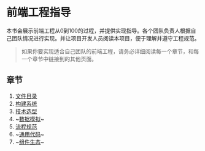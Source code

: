 # 前端工程指导

本书会展示前端工程从0到100的过程，并提供实现指导。各个团队负责人根据自己团队情况进行实现。并让项目开发人员阅读本项目，便于理解并遵守工程规范。

> 如果你要实现适合自己团队的前端工程，请务必详细阅读每一个章节，和每一个章节中链接到的其他页面。

## 章节

1. [文件目录](./chapter/directory.md)
2. [构建系统](./chapter/build.md)
3. [技术选型](./chapter/technology-stack.md)
4. ~[数据模拟](./chapter/mock.md)~
5. [流程规范](./chapter/flow-spec.md)
6. ~[通用代码](./chapter/base-code.md)~
7. ~[组件生态](./chapter/components.md)~
